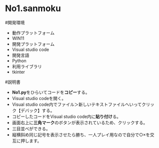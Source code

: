 # No1.sanmoku
#開発環境
- 動作プラットフォーム
- WIN11
- 開発プラットフォーム
- Visual studio code
- 開発言語
- Python
- 利用ライブラリ
- tkinter

#説明書
- **No1.py**をひらいてコードを**コピー**する。
- Visual studio codeを開く。
- Visual studio code内でファイル＞新しいテキストファイルへいってクリック【デバック】する。
- コピーしたコードをVisual studio code内に**貼り付け**る。
-  画面右上に**三角マーク**のボタンが表示されているため、クリックする。
-  三目並べができる。
-  縦横斜め同じ記号を表示させたら勝ち、一人プレイ用なので自分で○×を交互に押します。

